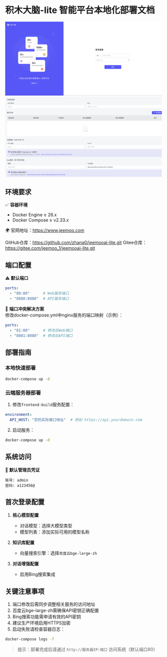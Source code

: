 # 积木大脑-lite 智能平台本地化部署文档

![登录页](image-1.png)
![配置示意图](image.png)

## 环境要求
✅ **容器环境**
- Docker Engine ≥ 26.x
- Docker Compose ≥ v2.33.x

🌍 官网地址：https://www.jeemoo.com

GitHub仓库：https://github.com/zhana0/jeemooai-lite.git
Gitee仓库：https://gitee.com/jeemoo_1/jeemooai-lite.git


## 端口配置
⚠️ **默认端口**
```yaml
ports:
  - "80:80"      # Web服务端口
  - "8080:8080"  # API服务端口
```

🚨 **端口冲突解决方案**  
修改docker-compose.yml中nginx服务的端口映射（示例）：
```yaml
ports:
  - "81:80"      # 修改后Web端口
  - "8081:8080"  # 修改后API端口
```

## 部署指南
### 本地快速部署
```bash
docker-compose up -d
```

### 云端服务器部署
1. 修改`frontend-build`服务配置：
```yaml
environment:
  API_HOST: "您的实际接口地址"  # 例如 https://api.yourdomain.com
```
2. 启动服务：
```bash
docker-compose up -d
```

## 系统访问
🔑 **默认管理员凭证**
```
账号: admin
密码: a123456@
```

## 首次登录配置
1. **核心模型配置**
   - 对话模型：选择大模型类型
   - 模型列表：添加实际可用的模型名称

2. **知识库配置**
   - 向量搜索引擎：选择`百度云bge-large-zh`

3. **对话增强配置**
   - 启用Bing搜索集成

## 关键注意事项
1. 端口修改后需同步调整相关服务的访问地址
2. 百度云bge-large-zh需确保API密钥正确配置
3. Bing搜索功能需申请有效的API密钥
4. 建议生产环境启用HTTPS加密
5. 启动失败请检查容器日志：
```bash
docker-compose logs -f
```


> 提示：部署完成后请通过 `http://服务器IP:端口` 访问系统（默认端口80）
